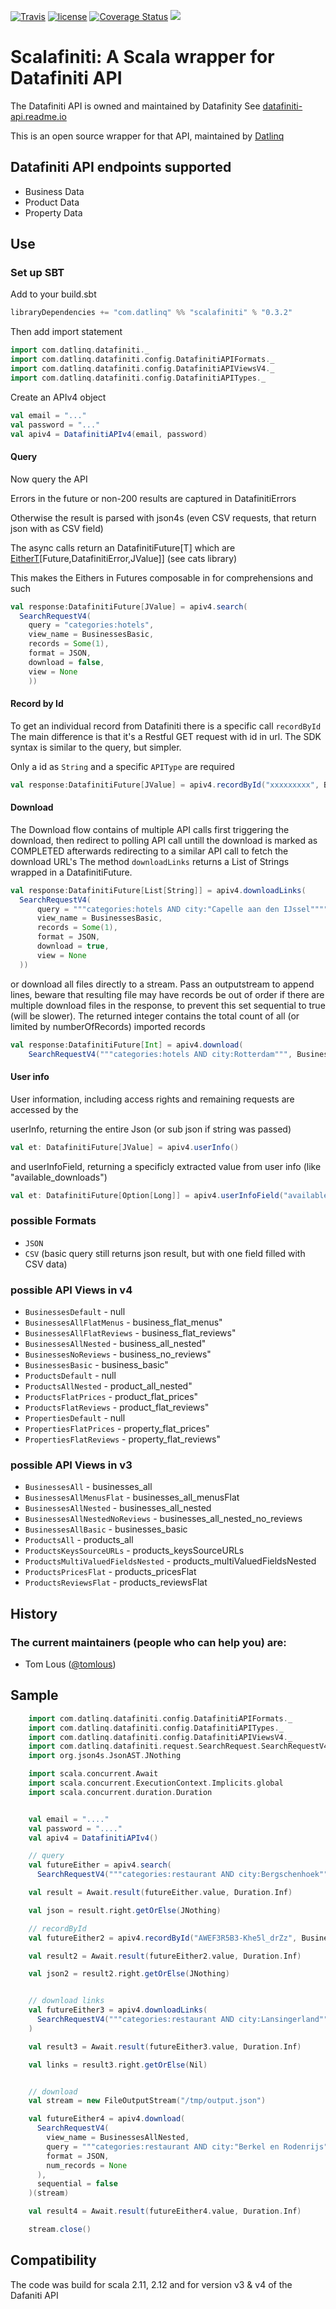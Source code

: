 [![Travis](https://img.shields.io/travis/datlinq/scalafiniti.svg)](https://travis-ci.org/datlinq/scalafiniti)
[![license](https://img.shields.io/github/license/mashape/apistatus.svg)](https://github.com/datlinq/scalafiniti/blob/master/LICENSE)
[![Coverage Status](https://coveralls.io/repos/github/datlinq/scalafiniti/badge.svg?branch=master)](https://coveralls.io/github/datlinq/scalafiniti?branch=master) 
[<img src="https://img.shields.io/maven-central/v/com.datlinq/scalafiniti_2.12.svg?label=latest%20release"/>](http://search.maven.org/#search%7Cga%7C1%7Cscalafiniti)

# Scalafiniti: A Scala wrapper for Datafiniti API
The Datafiniti API is owned and maintained by Datafinity
See [datafiniti-api.readme.io](https://datafiniti-api.readme.io/)

This is an open source wrapper for that API, maintained by [Datlinq](http://datlinq.com)

## Datafiniti API endpoints supported
- Business Data
- Product Data
- Property Data

## Use


### Set up SBT

Add to your build.sbt

```scala
libraryDependencies += "com.datlinq" %% "scalafiniti" % "0.3.2"
```

Then add import statement

```scala
import com.datlinq.datafiniti._
import com.datlinq.datafiniti.config.DatafinitiAPIFormats._
import com.datlinq.datafiniti.config.DatafinitiAPIViewsV4._
import com.datlinq.datafiniti.config.DatafinitiAPITypes._
```

Create an  APIv4 object

```scala
val email = "..."
val password = "..."
val apiv4 = DatafinitiAPIv4(email, password)
```


#### Query

Now query the API

Errors in the future or non-200 results are captured in DatafinitiErrors

Otherwise the result is parsed with json4s (even CSV requests, that return json with as CSV field)

The async calls return an DatafinitiFuture[T] which are [EitherT](https://typelevel.org/cats/api/cats/data/EitherT.html)\[Future,DatafinitiError,JValue]\] (see cats library)

This makes the Eithers in Futures composable in for comprehensions and such

```scala
val response:DatafinitiFuture[JValue] = apiv4.search(
  SearchRequestV4(
    query = "categories:hotels",
    view_name = BusinessesBasic,
    records = Some(1),
    format = JSON,
    download = false,
    view = None
    ))    
```


#### Record by Id

To get an individual record from Datafiniti there is a specific call `recordById`
The main difference is that it's a Restful GET request with id in url.
The SDK syntax is similar to the query, but simpler.

Only a id as `String` and a specific `APIType` are required

```scala
val response:DatafinitiFuture[JValue] = apiv4.recordById("xxxxxxxxx", Businesses)
```
 

#### Download

The Download flow contains of multiple API calls first triggering the download, then redirect to polling API call untill the download is marked as COMPLETED afterwards redirecting to a similar API call to fetch the download URL's
The method `downloadLinks` returns a List of Strings wrapped in a DatafinitiFuture.

```scala
val response:DatafinitiFuture[List[String]] = apiv4.downloadLinks(
  SearchRequestV4(
      query = """categories:hotels AND city:"Capelle aan den IJssel"""",
      view_name = BusinessesBasic,
      records = Some(1),
      format = JSON,
      download = true,
      view = None
  ))        
```

or download all files directly to a stream. Pass an outputstream to append lines, beware that resulting file may have records be out of order if there are multiple download files in the response, to prevent this set sequential to true (will be slower).
The returned integer contains the total count of all (or limited by numberOfRecords) imported records

```scala
val response:DatafinitiFuture[Int] = apiv4.download(
    SearchRequestV4("""categories:hotels AND city:Rotterdam""", BusinessesBasic, numRecords, JSON), sequential = true)(stream)
```


#### User info
User information, including access rights and remaining requests are accessed by the

userInfo, returning the entire Json (or sub json if string was passed)

```scala
val et: DatafinitiFuture[JValue] = apiv4.userInfo()
```

and userInfoField, returning a specificly extracted value from user info (like  "available_downloads")


```scala
val et: DatafinitiFuture[Option[Long]] = apiv4.userInfoField("available_downloads")
```



### possible Formats

* `JSON`
* `CSV` (basic query still returns json result, but with one field filled with CSV data)

### possible API Views in v4

* `BusinessesDefault` - null
* `BusinessesAllFlatMenus` - business_flat_menus"
* `BusinessesAllFlatReviews` - business_flat_reviews"
* `BusinessesAllNested` - business_all_nested"
* `BusinessesNoReviews` - business_no_reviews"
* `BusinessesBasic` - business_basic"
* `ProductsDefault` - null
* `ProductsAllNested` - product_all_nested"
* `ProductsFlatPrices` - product_flat_prices"
* `ProductsFlatReviews` - product_flat_reviews"
* `PropertiesDefault` - null
* `PropertiesFlatPrices` - property_flat_prices"
* `PropertiesFlatReviews` - property_flat_reviews"

### possible API Views in v3

* `BusinessesAll` - businesses_all
* `BusinessesAllMenusFlat` - businesses_all_menusFlat
* `BusinessesAllNested` - businesses_all_nested
* `BusinessesAllNestedNoReviews` - businesses_all_nested_no_reviews
* `BusinessesAllBasic` - businesses_basic
* `ProductsAll` - products_all
* `ProductsKeysSourceURLs` - products_keysSourceURLs
* `ProductsMultiValuedFieldsNested` - products_multiValuedFieldsNested
* `ProductsPricesFlat` - products_pricesFlat
* `ProductsReviewsFlat` - products_reviewsFlat

## History

### The current maintainers (people who can help you) are:

- Tom Lous ([@tomlous](https://github.com/TomLous))

## Sample

```scala
    import com.datlinq.datafiniti.config.DatafinitiAPIFormats._
    import com.datlinq.datafiniti.config.DatafinitiAPITypes._
    import com.datlinq.datafiniti.config.DatafinitiAPIViewsV4._
    import com.datlinq.datafiniti.request.SearchRequest.SearchRequestV4
    import org.json4s.JsonAST.JNothing

    import scala.concurrent.Await
    import scala.concurrent.ExecutionContext.Implicits.global
    import scala.concurrent.duration.Duration


    val email = "...."
    val password = "...."
    val apiv4 = DatafinitiAPIv4()

    // query
    val futureEither = apiv4.search(
      SearchRequestV4("""categories:restaurant AND city:Bergschenhoek""", BusinessesAllNested, Some(10), JSON))

    val result = Await.result(futureEither.value, Duration.Inf)

    val json = result.right.getOrElse(JNothing)

    // recordById
    val futureEither2 = apiv4.recordById("AWEF3R5B3-Khe5l_drZz", Businesses)

    val result2 = Await.result(futureEither2.value, Duration.Inf)

    val json2 = result2.right.getOrElse(JNothing)


    // download links
    val futureEither3 = apiv4.downloadLinks(
      SearchRequestV4("""categories:restaurant AND city:Lansingerland""", BusinessesAllNested)
    )

    val result3 = Await.result(futureEither3.value, Duration.Inf)

    val links = result3.right.getOrElse(Nil)


    // download
    val stream = new FileOutputStream("/tmp/output.json")

    val futureEither4 = apiv4.download(
      SearchRequestV4(
        view_name = BusinessesAllNested,
        query = """categories:restaurant AND city:"Berkel en Rodenrijs"""",
        format = JSON,
        num_records = None
      ),
      sequential = false
    )(stream)

    val result4 = Await.result(futureEither4.value, Duration.Inf)

    stream.close()
```

## Compatibility

The code was build for scala 2.11, 2.12 and for version v3 & v4 of the Dafaniti API